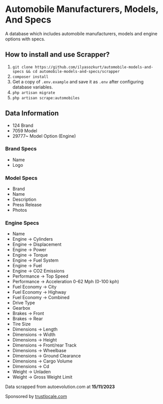 # Automobile Manufacturers, Models, And Specs
A database which includes automobile manufacturers, models and engine options with specs.

## How to install and use Scrapper?

1. `git clone https://github.com/ilyasozkurt/automobile-models-and-specs && cd automobile-models-and-specs/scrapper`
1. `composer install`
3. Get a copy of `.env.example` and save it as `.env` after configuring database variables.
4. `php artisan migrate`
5. `php artisan scrape:automobiles`

## Data Information
* 124 Brand
* 7059 Model
* 29777~ Model Option (Engine)

### Brand Specs
* Name
* Logo

### Model Specs
* Brand
* Name
* Description
* Press Release
* Photos

### Engine Specs
* Name
* Engine -> Cylinders
* Engine -> Displacement
* Engine -> Power
* Engine -> Torque
* Engine -> Fuel System
* Engine -> Fuel
* Engine -> CO2 Emissions
* Performance -> Top Speed
* Performance -> Acceleration 0-62 Mph (0-100 kph)
* Fuel Economy -> City
* Fuel Economy -> Highway
* Fuel Economy -> Combined
* Drive Type
* Gearbox
* Brakes -> Front
* Brakes -> Rear
* Tire Size
* Dimensions -> Length
* Dimensions -> Width
* Dimensions -> Height
* Dimensions -> Front/rear Track
* Dimensions -> Wheelbase
* Dimensions -> Ground Clearance
* Dimensions -> Cargo Volume
* Dimensions -> Cd
* Weight -> Unladen
* Weight -> Gross Weight Limit

Data scrapped from autoevolution.com at **15/11/2023**

Sponsored by [trustlocale.com](https://hometrust.app "Property Reviews Platform")
